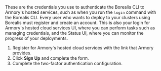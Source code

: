 These are the credentials you use to authenticate the Borealis CLI to Armory's hosted services, such as when you run the `login` command with the Borealis CLI. Every user who wants to deploy to your clusters using Borealis must register and create an account. This is also your login for Armory's hosted cloud services UI, where you can perform tasks such as managing credentials, and the Status UI, where you can monitor the progress of your deployments. 

1. Register for Armory's hosted cloud services with the link that Armory provides.
2. Click **Sign Up** and complete the form.
3. Complete the two-factor authentication configuration.
